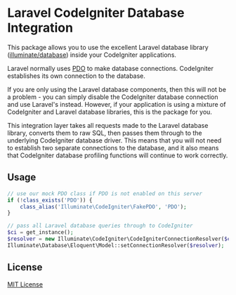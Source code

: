 # Laravel CodeIgniter Database Integration

This package allows you to use the excellent Laravel database library
([illuminate/database](https://github.com/illuminate/database)) inside your
CodeIgniter applications.

Laravel normally uses [PDO](http://www.php.net/manual/en/intro.pdo.php) to
make database connections. CodeIgniter establishes its own connection to the database.

If you are only using the Laravel database components, then this will not be a problem -
you can simply disable the CodeIgniter database connection and use Laravel's instead.
However, if your application is using a mixture of CodeIgniter and Laravel database
libraries, this is the package for you.

This integration layer takes all requests made to the Laravel database library, converts
them to raw SQL, then passes them through to the underlying CodeIgniter database driver.
This means that you will not need to establish two separate connections to the database,
and it also means that CodeIgniter database profiling functions will continue to
work correctly.


## Usage

```php
// use our mock PDO class if PDO is not enabled on this server
if (!class_exists('PDO')) {
    class_alias('Illuminate\CodeIgniter\FakePDO', 'PDO');
}

// pass all Laravel database queries through to CodeIgniter
$ci = get_instance();
$resolver = new Illuminate\CodeIgniter\CodeIgniterConnectionResolver($ci);
Illuminate\Database\Eloquent\Model::setConnectionResolver($resolver);
```

## License

[MIT License](https://github.com/expressodev/laravel-codeigniter-db/blob/master/LICENSE)
